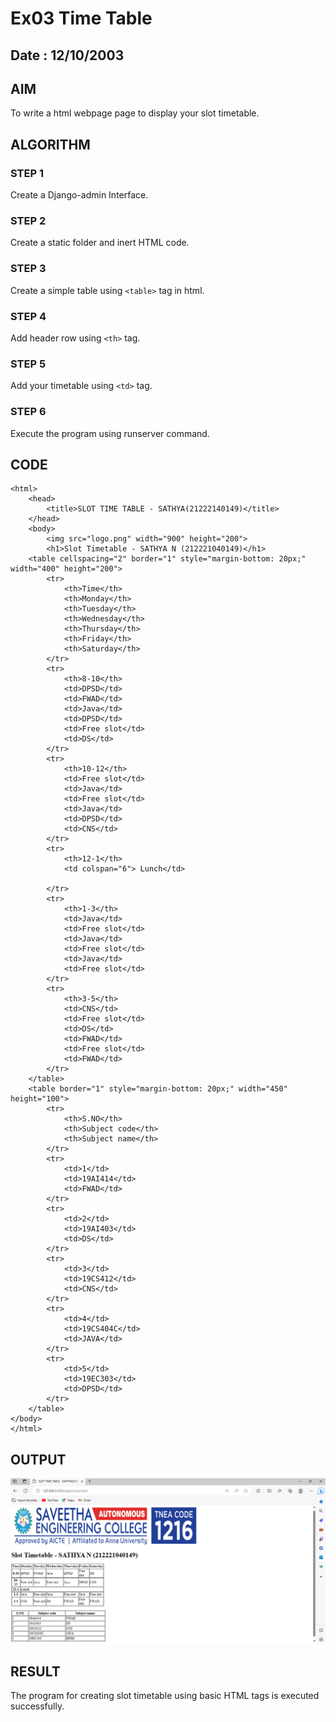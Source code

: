 # Ex03 Time Table
## Date : 12/10/2003

## AIM
To write a html webpage page to display your slot timetable.

## ALGORITHM
### STEP 1
Create a Django-admin Interface.

### STEP 2
Create a static folder and inert HTML code.

### STEP 3
Create a simple table using ```<table>``` tag in html.

### STEP 4
Add header row using ```<th>``` tag.

### STEP 5
Add your timetable using ```<td>``` tag.

### STEP 6
Execute the program using runserver command.

## CODE
```
<html>
    <head>
        <title>SLOT TIME TABLE - SATHYA(21222140149)</title>
    </head>
    <body>
        <img src="logo.png" width="900" height="200">
        <h1>Slot Timetable - SATHYA N (212221040149)</h1>
    <table cellspacing="2" border="1" style="margin-bottom: 20px;" width="400" height="200">
        <tr>
            <th>Time</th>
            <th>Monday</th>
            <th>Tuesday</th>
            <th>Wednesday</th>
            <th>Thursday</th>
            <th>Friday</th>
            <th>Saturday</th>
        </tr>
        <tr>
            <th>8-10</th>
            <td>DPSD</td>
            <td>FWAD</td>
            <td>Java</td>
            <td>DPSD</td>
            <td>Free slot</td>
            <td>DS</td>
        </tr>
        <tr>
            <th>10-12</th>
            <td>Free slot</td>
            <td>Java</td>
            <td>Free slot</td>
            <td>Java</td>
            <td>DPSD</td>
            <td>CNS</td>
        </tr>
        <tr>
            <th>12-1</th>
            <td colspan="6"> Lunch</td>
        
        </tr>
        <tr>
            <th>1-3</th>
            <td>Java</td>
            <td>Free slot</td>
            <td>Java</td>
            <td>Free slot</td>
            <td>Java</td>
            <td>Free slot</td>
        </tr>
        <tr>
            <th>3-5</th>
            <td>CNS</td>
            <td>Free slot</td>
            <td>DS</td>
            <td>FWAD</td>
            <td>Free slot</td>
            <td>FWAD</td>
        </tr>
    </table>
    <table border="1" style="margin-bottom: 20px;" width="450" height="100">
        <tr>
            <th>S.NO</th>
            <th>Subject code</th>
            <th>Subject name</th>
        </tr>
        <tr>
            <td>1</td>
            <td>19AI414</td>
            <td>FWAD</td>
        </tr>
        <tr>
            <td>2</td>
            <td>19AI403</td>
            <td>DS</td>
        </tr>
        <tr>
            <td>3</td>
            <td>19CS412</td>
            <td>CNS</td>
        </tr>
        <tr>
            <td>4</td>
            <td>19CS404C</td>
            <td>JAVA</td>
        </tr>
        <tr>
            <td>5</td>
            <td>19EC303</td>
            <td>DPSD</td>
        </tr>
    </table>
</body>
</html>
```

## OUTPUT

![Alt text](image.png)

## RESULT
The program for creating slot timetable using basic HTML tags is executed successfully.
 
